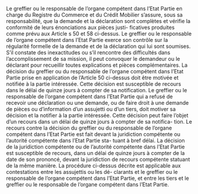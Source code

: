 Le greffier ou le responsable de l’organe compétent dans l’Etat Partie en charge du
Registre du Commerce et du Crédit Mobilier s’assure, sous sa responsabilité, que la demande
et la déclaration sont complètes et vérifie la conformité de leurs énonciations aux pièces justi-
ficatives produites comme prévu aux Article s 50 et 58 ci-dessus.
Le greffier ou le responsable de l’organe compétent dans l’Etat Partie exerce son contrôle sur
la régularité formelle de la demande et de la déclaration qui lui sont soumises.
S’il constate des inexactitudes ou s’il rencontre des difficultés dans l’accomplissement de sa
mission, il peut convoquer le demandeur ou le déclarant pour recueillir toutes explications et
pièces complémentaires.
La décision du greffier ou du responsable de l’organe compétent dans l’Etat Partie prise en
application de l’Article 50 ci-dessus doit être motivée et notifiée à la partie intéressée. Cette
décision est susceptible de recours dans le délai de quinze jours à compter de sa notification.
Le greffier ou le responsable de l’organe compétent dans l’Etat Partie qui a refusé de recevoir
une déclaration ou une demande, ou de faire droit à une demande de pièces ou d’information
d’un assujetti ou d’un tiers, doit motiver sa décision et la notifier à la partie intéressée. Cette
décision peut faire l’objet d’un recours dans un délai de quinze jours à compter de sa notifica-
tion.
Le recours contre la décision du greffier ou du responsable de l’organe compétent dans l’Etat
Partie est fait devant la juridiction compétente ou l’autorité compétente dans l’Etat Partie sta-
tuant à bref délai. La décision de la juridiction compétente ou de l’autorité compétente dans
l’Etat Partie est susceptible de recours, dans un délai de quinze jours à compter de la date de
son prononcé, devant la juridiction de recours compétente statuant de la même manière.
La procédure ci-dessus décrite est applicable aux contestations entre les assujettis ou les dé-
clarants et le greffier ou le responsable de l’organe compétent dans l’Etat Partie, et entre les
tiers et le greffier ou le responsable de l’organe compétent dans l’Etat Partie.